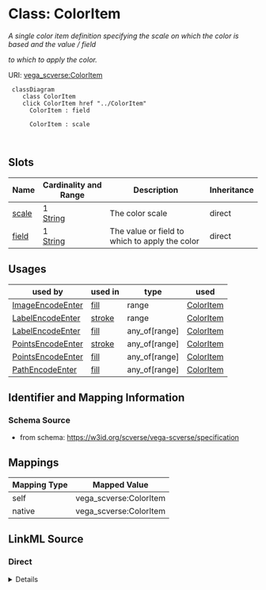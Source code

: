 

# Class: ColorItem 


_A single color item definition specifying the scale on which the color is based and the value / field_

_to which to apply the color._





URI: [vega_scverse:ColorItem](https://w3id.org/scverse/vega-scverse/ColorItem)






```mermaid
 classDiagram
    class ColorItem
    click ColorItem href "../ColorItem"
      ColorItem : field
        
      ColorItem : scale
        
      
```




<!-- no inheritance hierarchy -->


## Slots

| Name | Cardinality and Range | Description | Inheritance |
| ---  | --- | --- | --- |
| [scale](scale.md) | 1 <br/> [String](String.md) | The color scale | direct |
| [field](field.md) | 1 <br/> [String](String.md) | The value or field to which to apply the color | direct |





## Usages

| used by | used in | type | used |
| ---  | --- | --- | --- |
| [ImageEncodeEnter](ImageEncodeEnter.md) | [fill](fill.md) | range | [ColorItem](ColorItem.md) |
| [LabelEncodeEnter](LabelEncodeEnter.md) | [stroke](stroke.md) | range | [ColorItem](ColorItem.md) |
| [LabelEncodeEnter](LabelEncodeEnter.md) | [fill](fill.md) | any_of[range] | [ColorItem](ColorItem.md) |
| [PointsEncodeEnter](PointsEncodeEnter.md) | [stroke](stroke.md) | any_of[range] | [ColorItem](ColorItem.md) |
| [PointsEncodeEnter](PointsEncodeEnter.md) | [fill](fill.md) | any_of[range] | [ColorItem](ColorItem.md) |
| [PathEncodeEnter](PathEncodeEnter.md) | [fill](fill.md) | any_of[range] | [ColorItem](ColorItem.md) |






## Identifier and Mapping Information







### Schema Source


* from schema: https://w3id.org/scverse/vega-scverse/specification




## Mappings

| Mapping Type | Mapped Value |
| ---  | ---  |
| self | vega_scverse:ColorItem |
| native | vega_scverse:ColorItem |







## LinkML Source

<!-- TODO: investigate https://stackoverflow.com/questions/37606292/how-to-create-tabbed-code-blocks-in-mkdocs-or-sphinx -->

### Direct

<details>
```yaml
name: ColorItem
description: 'A single color item definition specifying the scale on which the color
  is based and the value / field

  to which to apply the color.'
from_schema: https://w3id.org/scverse/vega-scverse/specification
attributes:
  scale:
    name: scale
    description: The color scale.
    from_schema: https://w3id.org/scverse/vega-scverse/marks
    domain_of:
    - Axis
    - ColorItem
    - AxisItem
    - ConditionalFillUpdate
    required: true
    pattern: ^color_[0-9a-fA-F]{8}-[0-9a-fA-F]{4}-[0-9a-fA-F]{4}-[0-9a-fA-F]{4}-[0-9a-fA-F]{12}$
  field:
    name: field
    description: The value or field to which to apply the color.
    from_schema: https://w3id.org/scverse/vega-scverse/marks
    domain_of:
    - AggregateTransform
    - SpreadTransform
    - ContinuousColorDomain
    - ColorItem
    - AxisItem
    - ConditionalFillUpdate
    range: string
    required: true

```
</details>

### Induced

<details>
```yaml
name: ColorItem
description: 'A single color item definition specifying the scale on which the color
  is based and the value / field

  to which to apply the color.'
from_schema: https://w3id.org/scverse/vega-scverse/specification
attributes:
  scale:
    name: scale
    description: The color scale.
    from_schema: https://w3id.org/scverse/vega-scverse/marks
    alias: scale
    owner: ColorItem
    domain_of:
    - Axis
    - ColorItem
    - AxisItem
    - ConditionalFillUpdate
    range: string
    required: true
    pattern: ^color_[0-9a-fA-F]{8}-[0-9a-fA-F]{4}-[0-9a-fA-F]{4}-[0-9a-fA-F]{4}-[0-9a-fA-F]{12}$
  field:
    name: field
    description: The value or field to which to apply the color.
    from_schema: https://w3id.org/scverse/vega-scverse/marks
    alias: field
    owner: ColorItem
    domain_of:
    - AggregateTransform
    - SpreadTransform
    - ContinuousColorDomain
    - ColorItem
    - AxisItem
    - ConditionalFillUpdate
    range: string
    required: true

```
</details>